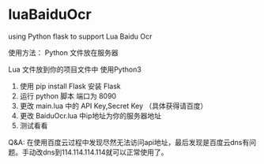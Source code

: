 # luaBaiduOcr
using Python flask to support Lua Baidu Ocr

使用方法：
Python 文件放在服务器


Lua 文件放到你的项目文件中
使用Python3

1. 使用 pip install Flask 安装 Flask
2. 运行 python 脚本 端口为 8090
3. 更改 main.lua 中的 API Key,Secret Key （具体获得请百度）
4. 更改 BaiduOcr.lua 中ip地址为你的服务器地址
5. 测试看看


Q&A:
在使用百度云过程中发现尽然无法访问api地址，最后发现是百度云dns有问题。手动改dns到114.114.114.114就可以正常使用了。
